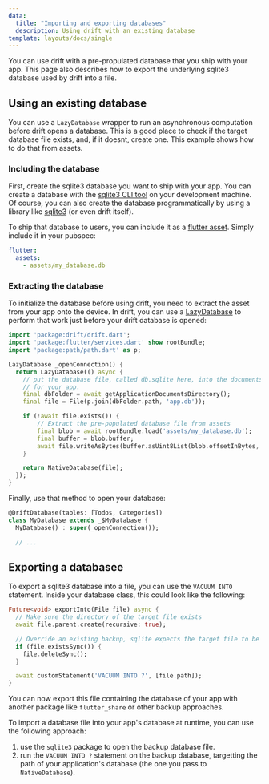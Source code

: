 ```yaml
---
data:
  title: "Importing and exporting databases"
  description: Using drift with an existing database
template: layouts/docs/single
---
```


You can use drift with a pre-propulated database that you ship with your app.
This page also describes how to export the underlying sqlite3 database used
by drift into a file.

## Using an existing database

You can use a `LazyDatabase` wrapper to run an asynchronous computation before drift
opens a database.
This is a good place to check if the target database file exists, and, if it doesnt,
create one.
This example shows how to do that from assets.

### Including the database

First, create the sqlite3 database you want to ship with your app.
You can create a database with the [sqlite3 CLI tool](https://sqlite.org/cli.html)
on your development machine.
Of course, you can also create the database programmatically by using a library
like [sqlite3](https://pub.dev/packages/sqlite3) (or even drift itself).

To ship that database to users, you can include it as a [flutter asset](https://flutter.dev/docs/development/ui/assets-and-images).
Simply include it in your pubspec:

```yaml
flutter:
  assets:
    - assets/my_database.db
```

### Extracting the database

To initialize the database before using drift, you need to extract the asset from your
app onto the device.
In drift, you can use a [LazyDatabase](https://pub.dev/documentation/drift/latest/drift/LazyDatabase-class.html)
to perform that work just before your drift database is opened:

```dart
import 'package:drift/drift.dart';
import 'package:flutter/services.dart' show rootBundle;
import 'package:path/path.dart' as p;

LazyDatabase _openConnection() {
  return LazyDatabase(() async {
    // put the database file, called db.sqlite here, into the documents folder
    // for your app.
    final dbFolder = await getApplicationDocumentsDirectory();
    final file = File(p.join(dbFolder.path, 'app.db'));

    if (!await file.exists()) {
        // Extract the pre-populated database file from assets
        final blob = await rootBundle.load('assets/my_database.db');
        final buffer = blob.buffer;
        await file.writeAsBytes(buffer.asUint8List(blob.offsetInBytes, blob.lengthInBytes));
    }

    return NativeDatabase(file);
  });
}
```

Finally, use that method to open your database:

```dart
@DriftDatabase(tables: [Todos, Categories])
class MyDatabase extends _$MyDatabase {
  MyDatabase() : super(_openConnection());

  // ...
```

## Exporting a databasee

To export a sqlite3 database into a file, you can use the `VACUUM INTO` statement.
Inside your database class, this could look like the following:

```dart
Future<void> exportInto(File file) async {
  // Make sure the directory of the target file exists
  await file.parent.create(recursive: true);

  // Override an existing backup, sqlite expects the target file to be empty
  if (file.existsSync()) {
    file.deleteSync();
  }

  await customStatement('VACUUM INTO ?', [file.path]);
}
```

You can now export this file containing the database of your app with another
package like `flutter_share` or other backup approaches.

To import a database file into your app's database at runtime, you can use the
following approach:

1. use the `sqlite3` package to open the backup database file.
2. run the `VACUUM INTO ?` statement on the backup database, targetting the
   path of your application's database (the one you pass to `NativeDatabase`).

